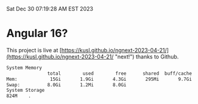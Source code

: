 Sat Dec 30 07:19:28 AM EST 2023

# Angular 16?


This project is live at [https://kusl.github.io/ngnext-2023-04-21/](https://kusl.github.io/ngnext-2023-04-21/ "next!") thanks to Github.

```bash
System Memory
               total        used        free      shared  buff/cache   available
Mem:            15Gi       1.9Gi       4.3Gi       295Mi       9.7Gi        13Gi
Swap:          8.0Gi       1.2Mi       8.0Gi
System Storage
824M	.
